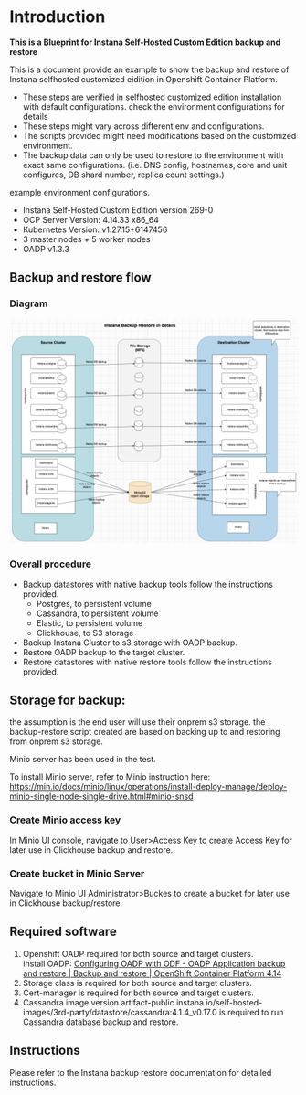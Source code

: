 # Introduction

**This is a Blueprint for Instana Self-Hosted Custom Edition backup and restore**

This is a document provide an example to show the backup and restore of
Instana selfhosted customized eidition in Openshift Container Platform.

-   These steps are verified in selfhosted customized edition
    installation with default configurations. check the environment
    configurations for details
-   These steps might vary across different env and configurations.
-   The scripts provided might need modifications based on the
    customized environment.
-   The backup data can only be used to restore to the environment with
    exact same configurations. (i.e. DNS config, hostnames, core and
    unit configures, DB shard number, replica count settings.)
    
example environment configurations.

-   Instana Self-Hosted Custom Edition version 269-0
-   OCP Server Version: 4.14.33 x86_64
-   Kubernetes Version: v1.27.15+6147456
-   3 master nodes + 5 worker nodes
-   OADP v1.3.3

## Backup and restore flow
### Diagram
![backup-restore-overview](images/Overview-diagram.png)  
  
### Overall procedure
- Backup datastores with native backup tools follow the instructions provided.
  - Postgres, to persistent volume
  - Cassandra, to persistent volume
  - Elastic, to persistent volume
  - Clickhouse, to S3 storage
- Backup Instana Cluster to s3 storage with OADP backup.
- Restore OADP backup to the target cluster.
- Restore datastores with native restore tools follow the instructions provided.


## Storage for backup:

the assumption is the end user will use their onprem s3 storage. the
backup-restore script created are based on backing up to and restoring
from onprem s3 storage.

Minio server has been used in the test.

To install Minio server, refer to Minio instruction here:
<https://min.io/docs/minio/linux/operations/install-deploy-manage/deploy-minio-single-node-single-drive.html#minio-snsd>

### Create Minio access key

In Minio UI console, navigate to User\>Access Key to create Access Key
for later use in Clickhouse backup and restore.

### Create bucket in Minio Server

Navigate to Minio UI Administrator\>Buckes to create a bucket for later
use in Clickhouse backup/restore.

## Required software
  
1. Openshift OADP required for both source and target clusters.  
  install OADP: [Configuring OADP with ODF - OADP Application backup and
restore \| Backup and restore \| OpenShift Container Platform
4.14](https://docs.openshift.com/container-platform/4.14/backup_and_restore/application_backup_and_restore/installing/installing-oadp-ocs.html)    
2. Storage class is required for both source and target clusters.
2. Cert-manager is required for both source and target clusters.
3. Cassandra image version artifact-public.instana.io/self-hosted-images/3rd-party/datastore/cassandra:4.1.4_v0.17.0 is required to run Cassandra database backup and restore.

## Instructions
Please refer to the Instana backup restore documentation for detailed instructions.